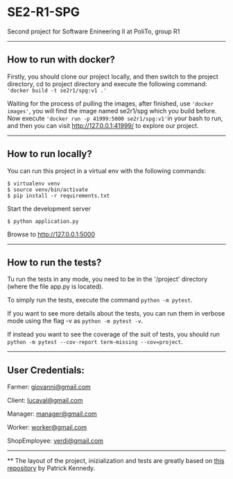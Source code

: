 # SE2-R1-SPG

Second project for Software Enineering II at PoliTo, group R1

----------

## How to run with docker?

Firstly, you should clone our project locally, and then switch to the project directory, cd to project directory and execute the following command: `'docker build -t se2r1/spg:v1 .'`

Waiting for the process of pulling the images, after finished, use `'docker images'`, you will find the image named se2r1/spg which you build before. Now execute `'docker run -p 41999:5000 se2r1/spg:v1'`in your bash to run, and then you can visit <http://127.0.0.1:41999/> to explore our project.

----------
## How to run locally?

You can run this project in a virtual env with the following commands:

```
$ virtualenv venv
$ source venv/bin/activate
$ pip install -r requirements.txt
```

Start the development server

```
$ python application.py
```

Browse to http://127.0.0.1:5000

----------

## How to run the tests?

Tu run the tests in any mode, you need to be in the '/project' directory (where the file app.py is located).

To simply run the tests, execute the command `python -m pytest`.

If you want to see more details about the tests, you can run them in verbose mode using the flag -v as `python -m pytest -v`.

If instead you want to see the coverage of the suit of tests, you should run `python -m pytest --cov-report term-missing --cov=project`.

----------
## User Credentials:

Farmer: giovanni@gmail.com

Client: lucaval@gmail.com

Manager: manager@gmail.com

Worker: worker@gmail.com

ShopEmployee: verdi@gmail.com

----------
** The layout of the project, inizialization and tests are greatly based on [this repository](https://gitlab.com/patkennedy79/flask_user_management_example) by Patrick Kennedy.


